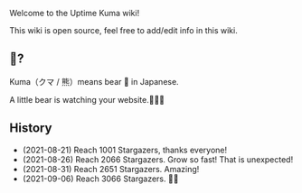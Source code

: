Welcome to the Uptime Kuma wiki!

This wiki is open source, feel free to add/edit info in this wiki.

## 🐻?

Kuma（クマ / 熊）means bear 🐻 in Japanese.

A little bear is watching your website.🐻🐻🐻

## History

* (2021-08-21) Reach 1001 Stargazers, thanks everyone!
* (2021-08-26) Reach 2066 Stargazers. Grow so fast! That is unexpected!
* (2021-08-31) Reach 2651 Stargazers. Amazing!
* (2021-09-06) Reach 3066 Stargazers. 👀👏